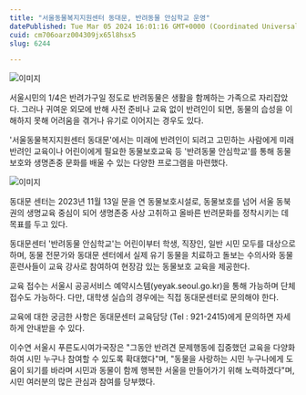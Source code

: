 ```yaml
---
title: "서울동물복지지원센터 동대문, 반려동물 안심학교 운영"
datePublished: Tue Mar 05 2024 16:01:16 GMT+0000 (Coordinated Universal Time)
cuid: cm706oarz004309jx65l8hsx5
slug: 6244

---
```



![이미지](https://cdn.hashnode.com/res/hashnode/image/upload/v1739260294966/b751674c-d4ca-4b98-bfe7-45dc9161f94c.jpeg)

서울시민의 1/4은 반려가구일 정도로 반려동물은 생활을 함께하는 가족으로 자리잡았다. 그러나 귀여운 외모에 반해 사전 준비나 교육 없이 반려인이 되면, 동물의 습성을 이해하지 못해 어려움을 겪거나 유기로 이어지는 경우도 있다.

'서울동물복지지원센터 동대문'에서는 미래에 반려인이 되려고 고민하는 사람에게 미래반려인 교육이나 어린이에게 필요한 동물보호교육 등 '반려동물 안심학교'를 통해 동물보호와 생명존중 문화를 배울 수 있는 다양한 프로그램을 마련했다.

![이미지](https://cdn.hashnode.com/res/hashnode/image/upload/v1739260296659/aa4b506c-33a1-4c46-b230-d840d82fb25d.png)

동대문 센터는 2023년 11월 13일 문을 연 동물보호시설로, 동물보호를 넘어 서울 동북권의 생명교육 중심이 되어 생명존중 사상 고취하고 올바른 반려문화를 정착시키는 데 목표를 두고 있다.

동대문센터 '반려동물 안심학교'는 어린이부터 학생, 직장인, 일반 시민 모두를 대상으로 하며, 동물 전문가와 동대문 센터에서 실제 유기 동물을 치료하고 돌보는 수의사와 동물 훈련사들이 교육 강사로 참여하여 현장감 있는 동물보호 교육을 제공한다.

교육 접수는 서울시 공공서비스 예약시스템(yeyak.seoul.go.kr)을 통해 가능하며 단체 접수도 가능하다. 다만, 대학생 실습의 경우에는 직접 동대문센터로 문의해야 한다.

교육에 대한 궁금한 사항은 동대문센터 교육담당 (Tel : 921-2415)에게 문의하면 자세하게 안내받을 수 있다.

이수연 서울시 푸른도시여가국장은 "그동안 반려견 문제행동에 집중했던 교육을 다양화하여 시민 누구나 참여할 수 있도록 확대했다"며, "동물을 사랑하는 시민 누구나에게 도움이 되기를 바라며 시민과 동물이 함께 행복한 서울을 만들어가기 위해 노력하겠다"며, 시민 여러분의 많은 관심과 참여를 당부했다.